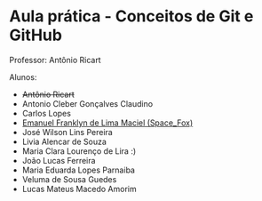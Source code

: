 # Aula prática - Conceitos de Git e GitHub

Professor: Antônio Ricart

Alunos:
- ~~Antônio Ricart~~
- Antonio Cleber Gonçalves Claudino
- Carlos Lopes
- [Emanuel Franklyn de Lima Maciel (Space_Fox)](https://github.com/emanuelfranklyn)
- José Wilson Lins Pereira
- Livia Alencar de Souza
- Maria Clara Lourenço de Lira :)
- João Lucas Ferreira
- Maria Eduarda Lopes Parnaiba
- Veluma de Sousa Guedes
- Lucas Mateus Macedo Amorim
